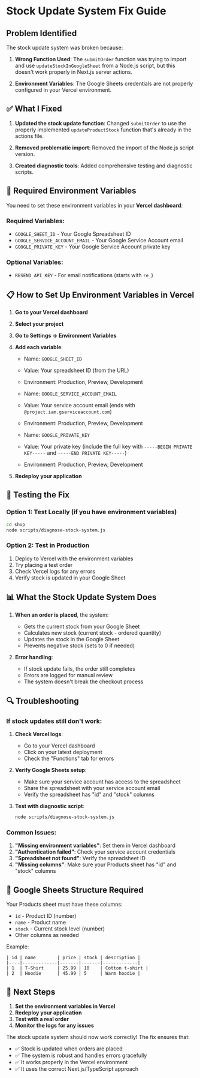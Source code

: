 # Stock Update System Fix Guide

## Problem Identified

The stock update system was broken because:

1. **Wrong Function Used**: The `submitOrder` function was trying to import and use `updateStockInGoogleSheet` from a Node.js script, but this doesn't work properly in Next.js server actions.

2. **Environment Variables**: The Google Sheets credentials are not properly configured in your Vercel environment.

## ✅ What I Fixed

1. **Updated the stock update function**: Changed `submitOrder` to use the properly implemented `updateProductStock` function that's already in the actions file.

2. **Removed problematic import**: Removed the import of the Node.js script version.

3. **Created diagnostic tools**: Added comprehensive testing and diagnostic scripts.

## 🔧 Required Environment Variables

You need to set these environment variables in your **Vercel dashboard**:

### Required Variables:
- `GOOGLE_SHEET_ID` - Your Google Spreadsheet ID
- `GOOGLE_SERVICE_ACCOUNT_EMAIL` - Your Google Service Account email
- `GOOGLE_PRIVATE_KEY` - Your Google Service Account private key

### Optional Variables:
- `RESEND_API_KEY` - For email notifications (starts with `re_`)

## 📋 How to Set Up Environment Variables in Vercel

1. **Go to your Vercel dashboard**
2. **Select your project**
3. **Go to Settings → Environment Variables**
4. **Add each variable**:
   - Name: `GOOGLE_SHEET_ID`
   - Value: Your spreadsheet ID (from the URL)
   - Environment: Production, Preview, Development
   
   - Name: `GOOGLE_SERVICE_ACCOUNT_EMAIL`
   - Value: Your service account email (ends with `@project.iam.gserviceaccount.com`)
   - Environment: Production, Preview, Development
   
   - Name: `GOOGLE_PRIVATE_KEY`
   - Value: Your private key (include the full key with `-----BEGIN PRIVATE KEY-----` and `-----END PRIVATE KEY-----`)
   - Environment: Production, Preview, Development

5. **Redeploy your application**

## 🧪 Testing the Fix

### Option 1: Test Locally (if you have environment variables)
```bash
cd shop
node scripts/diagnose-stock-system.js
```

### Option 2: Test in Production
1. Deploy to Vercel with the environment variables
2. Try placing a test order
3. Check Vercel logs for any errors
4. Verify stock is updated in your Google Sheet

## 📊 What the Stock Update System Does

1. **When an order is placed**, the system:
   - Gets the current stock from your Google Sheet
   - Calculates new stock (current stock - ordered quantity)
   - Updates the stock in the Google Sheet
   - Prevents negative stock (sets to 0 if needed)

2. **Error handling**:
   - If stock update fails, the order still completes
   - Errors are logged for manual review
   - The system doesn't break the checkout process

## 🔍 Troubleshooting

### If stock updates still don't work:

1. **Check Vercel logs**:
   - Go to your Vercel dashboard
   - Click on your latest deployment
   - Check the "Functions" tab for errors

2. **Verify Google Sheets setup**:
   - Make sure your service account has access to the spreadsheet
   - Share the spreadsheet with your service account email
   - Verify the spreadsheet has "id" and "stock" columns

3. **Test with diagnostic script**:
   ```bash
   node scripts/diagnose-stock-system.js
   ```

### Common Issues:

1. **"Missing environment variables"**: Set them in Vercel dashboard
2. **"Authentication failed"**: Check your service account credentials
3. **"Spreadsheet not found"**: Verify the spreadsheet ID
4. **"Missing columns"**: Make sure your Products sheet has "id" and "stock" columns

## 📝 Google Sheets Structure Required

Your Products sheet must have these columns:
- `id` - Product ID (number)
- `name` - Product name
- `stock` - Current stock level (number)
- Other columns as needed

Example:
```
| id | name        | price | stock | description |
|----|-------------|-------|-------|-------------|
| 1  | T-Shirt     | 25.99 | 10    | Cotton t-shirt |
| 2  | Hoodie      | 45.99 | 5     | Warm hoodie |
```

## 🚀 Next Steps

1. **Set the environment variables in Vercel**
2. **Redeploy your application**
3. **Test with a real order**
4. **Monitor the logs for any issues**

The stock update system should now work correctly! The fix ensures that:
- ✅ Stock is updated when orders are placed
- ✅ The system is robust and handles errors gracefully
- ✅ It works properly in the Vercel environment
- ✅ It uses the correct Next.js/TypeScript approach 